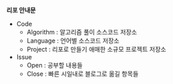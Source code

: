 **리포 안내문**

- Code
  - Algorithm : 알고리즘 풀이 소스코드 저장소
  - Language : 언어별 소스코드 저장소
  - Project : 리포로 만들기 애매한 소규모 프로젝트 저장소
- Issue
  - Open : 공부할 내용들
  - Close : 빠른 시일내로 블로그로 옮길 항목들
